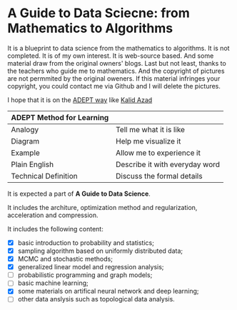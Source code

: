 # A Guide to Data Sciecne: from Mathematics to Algorithms

It is a blueprint to data science from the mathematics to algorithms. It is not completed.
It is of my own interest. 
It is web-source based. And some material draw from the original owners' blogs.
Last but not least, thanks to the teachers who guide me to mathematics.
And the copyright of pictures are not permmited by the original oweners. 
If this material infringes your copyright, you could contact me via Github and I will delete the pictures.

I hope that it is on the [ADEPT way](https://betterexplained.com/articles/adept-method/) like [Kalid Azad](https://betterexplained.com/)

|ADEPT Method for Learning| |
| --- | --- |
| Analogy | Tell me what it is like|
| Diagram | Help me visualize it|
| Example | Allow me to experience it|
|Plain English | Describe it with everyday word|
| Technical Definition | Discuss the formal details|

It is expected a part of **A Guide to Data Science**.

It includes the architure, optimization method and regularization, acceleration and compression.

It includes the following content:
- [X] basic introduction to probability and statistics;
- [X] sampling algorithm based on uniformly distributed data;
- [X] MCMC and stochastic methods;
- [X] generalized linear model and regression analysis;
- [ ] probabilistic programming and graph models;
- [ ] basic machine learning;
- [X] some materials on artifical neural network and deep learning;
- [ ] other data anslysis such as topological data analysis.
